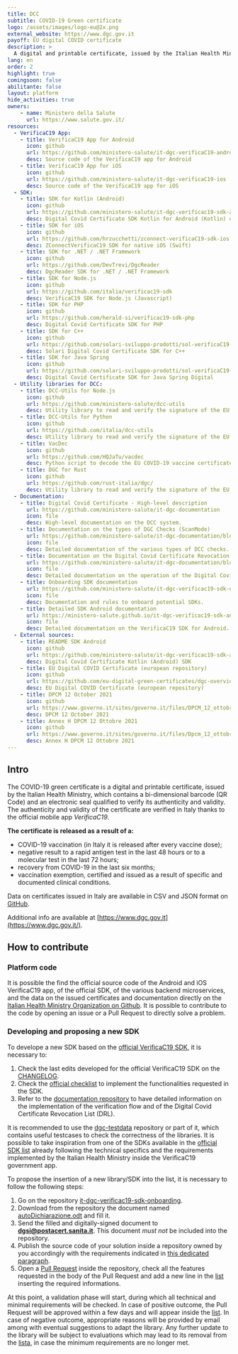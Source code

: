 ```yaml
---
title: DCC
subtitle: COVID-19 Green certificate
logo: /assets/images/logo-eu@2x.png
external_website: https://www.dgc.gov.it
payoff: EU digital COVID certificate
description: >
  A digital and printable certificate, issued by the Italian Health Ministry, which contains a QR Code to verify its authenticity and validity.
lang: en
order: 2
highlight: true
comingsoon: false
abilitante: false
layout: platform
hide_activities: true
owners:
    - name: Ministero della Salute
      url: https://www.salute.gov.it/
resources:
  - VerificaC19 App:
    - title: VerificaC19 App for Android
      icon: github
      url: https://github.com/ministero-salute/it-dgc-verificaC19-android
      desc: Source code of the VerificaC19 app for Android
    - title: VerificaC19 App for iOS
      icon: github
      url: https://github.com/ministero-salute/it-dgc-verificaC19-ios
      desc: Source code of the VerificaC19 app for iOS
  - SDK:
    - title: SDK for Kotlin (Android)
      icon: github
      url: https://github.com/ministero-salute/it-dgc-verificac19-sdk-android
      desc: Digital Covid Certificate SDK Kotlin for Android (Kotlin) on which the VerificaC19 app is based
    - title: SDK for iOS
      icon: github
      url: https://github.com/hrzucchetti/zconnect-verificaC19-sdk-ios
      desc: ZConnectVerificaC19 SDK for native iOS (Swift)
    - title: SDK for .NET / .NET Framework
      icon: github
      url: https://github.com/DevTrevi/DgcReader
      desc: DgcReader SDK for .NET / .NET Framework
    - title: SDK for Node.js
      icon: github
      url: https://github.com/italia/verificac19-sdk
      desc: VerificaC19 SDK for Node.js (Javascript)
    - title: SDK for PHP
      icon: github
      url: https://github.com/herald-si/verificac19-sdk-php
      desc: Digital Covid Certificate SDK for PHP
    - title: SDK for C++
      icon: github
      url: https://github.com/solari-sviluppo-prodotti/sol-verificaC19-sdk-cpp-linux
      desc: Solari Digital Covid Certificate SDK for C++
    - title: SDK for Java Spring
      icon: github
      url: https://github.com/solari-sviluppo-prodotti/sol-verificaC19-sdk-cpp-linux
      desc: Digital Covid Certificate SDK for Java Spring Digital
  - Utility libraries for DCC:
    - title: DCC-Utils for Node.js
      icon: github
      url: https://github.com/ministero-salute/dcc-utils
      desc: Utility library to read and verify the signature of the EU COVID-19 vaccine certificate in Node.js
    - title: DCC-Utils for Python
      icon: github
      url: https://github.com/italia/dcc-utils
      desc: Utility library to read and verify the signature of the EU COVID-19 vaccine certificate in Python
    - title: VacDec
      icon: github
      url: https://github.com/HQJaTu/vacdec
      desc: Python script to decode the EU COVID-19 vaccine certificate
    - title: DGC for Rust
      icon: github
      url: https://github.com/rust-italia/dgc/
      desc: Utility library to read and verify the signature of the EU COVID-19 vaccine certificate in Rust
  - Documentation:
    - title: Digital Covid Certificate - High-level description
      url: https://github.com/ministero-salute/it-dgc-documentation
      icon: file
      desc: High-level documentation on the DCC system.
    - title: Documentation on the types of DGC Checks (ScanMode)
      url: https://github.com/ministero-salute/it-dgc-documentation/blob/master/SCANMODE.md
      icon: file
      desc: Detailed documentation of the various types of DCC checks.
    - title: Documentation on the Digital Covid Certificate Revocation List (DRL)
      url: https://github.com/ministero-salute/it-dgc-documentation/blob/master/DRL.md
      icon: file
      desc: Detailed documentation on the operation of the Digital Covid Certificate Revocation List (DRL).
    - title: Onboarding SDK documentation
      url: https://github.com/ministero-salute/it-dgc-verificac19-sdk-onboarding
      icon: file
      desc: Documentation and rules to onboard potential SDKs.
    - title: Detailed SDK Android documentation
      url: https://ministero-salute.github.io/it-dgc-verificac19-sdk-android/documentation/
      icon: file
      desc: Detailed documentation on the VerificaC19 SDK for Android.
  - External sources:
    - title: README SDK Android
      icon: github
      url: https://github.com/ministero-salute/it-dgc-verificac19-sdk-android/blob/develop/README.md
      desc: Digital Covid Certificate Kotlin (Android) SDK
    - title: EU Digital COVID Certificate (european repository)
      icon: github
      url: https://github.com/eu-digital-green-certificates/dgc-overview
      desc: EU Digital COVID Certificate (european repository)
    - title: DPCM 12 October 2021
      icon: github
      url: https://www.governo.it/sites/governo.it/files/DPCM_12_ottobre.pdf
      desc: DPCM 12 October 2021
    - title: Annex H DPCM 12 Ottobre 2021
      icon: github
      url: https://www.governo.it/sites/governo.it/files/Dpcm_12_ottobre_ALLEGATO_H.pdf
      desc: Annex H DPCM 12 Ottobre 2021
---
```


## Intro

The COVID-19 green certificate is a digital and printable certificate, issued by the Italian Health Ministry, which contains a bi-dimensional barcode (QR Code) and an electronic seal qualified to verify its authenticity and validity. The authenticity and validity of the certificate are verified in Italy thanks to the official mobile app *VerificaC19*.

**The certificate is released as a result of a:**

- COVID-19 vaccination (in Italy it is released after every vaccine dose);
- negative result to a rapid antigen test in the last 48 hours or to a molecular test in the last 72 hours;
- recovery from COVID-19 in the last six months;
- vaccination exemption, certified and issued as a result of specific and documented clinical conditions.

Data on certificates issued in Italy are available in CSV and JSON format on [GitHub](https://github.com/ministero-salute/it-dgc-opendata/).

Additional info are available at [https://www.dgc.gov.it](https://www.dgc.gov.it/).

## How to contribute

### Platform code

It is possible the find the official source code of the Android and iOS VerificaC19 app, of the official SDK, of the various backend microservices, and the data on the issued certificates and documentation directly on the [Italian Health Ministry Organization on Github](https://github.com/ministero-salute). It is possible to contribute to the code by opening an issue or a Pull Request to directly solve a problem.

### Developing and proposing a new SDK

To develope a new SDK based on the [official VerificaC19 SDK](https://github.com/ministero-salute/it-dgc-verificac19-sdk-android), it is necessary to:

1. Check the last edits developed for the official VerificaC19 SDK on the [CHANGELOG](https://github.com/ministero-salute/it-dgc-verificac19-sdk-onboarding/blob/main/CHANGELOG.md).
2. Check the [official checklist](https://github.com/ministero-salute/it-dgc-verificac19-sdk-onboarding/blob/main/CHECKLIST_SDK.md) to implement the functionalities requested in the SDK.
3. Refer to the [documentation repository](https://github.com/ministero-salute/it-dgc-documentation) to have detailed information on the implementation of the verification flow and of the Digital Covid Certificate Revocation List (DRL).

It is recommended to use the [dgc-testdata](https://github.com/eu-digital-green-certificates/dgc-testdata) repository or part of it, which contains useful testcases to check the correctness of the libraries.
It is possible to take inspiration from one of the SDKs available in the [official SDK list](https://github.com/ministero-salute/it-dgc-verificac19-sdk-onboarding/#lista-librerie) already following the technical specifics and the requirements implemented by the Italian Health Ministry inside the VerificaC19 government app.

To propose the insertion of a new library/SDK into the list, it is necessary to follow the following steps:
1. Go on the repository [it-dgc-verificac19-sdk-onboarding](https://github.com/ministero-salute/it-dgc-verificac19-sdk-onboarding).
2. Download from the repository the document named [autoDichiarazione.odt](https://github.com/ministero-salute/it-dgc-verificac19-sdk-onboarding/raw/main/autoDichiarazione.odt) and fill it.
3. Send the filled and digitally-signed document to **dgsi@postacert.sanita.it**. This document *must not* be included into the repository.
4. Publish the source code of your solution inside a repository owned by you accordingly with the requirements indicated in [this dedicated paragraph](https://github.com/ministero-salute/it-dgc-verificac19-sdk-onboarding/#requisiti-minimi).
5. Open a [Pull Request](https://github.com/ministero-salute/it-dgc-verificac19-sdk-onboarding/pulls) inside the repository, check all the features requested in the body of the Pull Request and add a new line in the [list](https://github.com/ministero-salute/it-dgc-verificac19-sdk-onboarding/#lista-librerie) inserting the required informations.

At this point, a validation phase will start, during which all technical and minimal requirements will be checked.
In case of positive outcome, the Pull Request will be approved within a few days and will appear inside the [list](https://github.com/ministero-salute/it-dgc-verificac19-sdk-onboarding/#lista-librerie).
In case of negative outcome, appropriate reasons will be provided by email among with eventual suggestions to adapt the library.
Any further update to the library will be subject to evaluations which may lead to its removal from the [lista](https://github.com/ministero-salute/it-dgc-verificac19-sdk-onboarding/#lista-librerie), in case the minimum requirements are no longer met.
